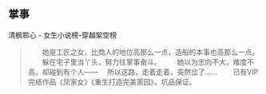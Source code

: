 ## 掌事

清枫聆心  -  女生小说榜-穿越架空榜

> 　　她是工匠之女，比商人的地位高那么一点，造船的本事也高那么一点。 　　躲在宅子里当丫头，努力往掌事奋斗。 　　她以为志向不大，难度不高，却碰到有个人—— 　所以这路，走着走着，突然岔了…… 　　已有VIP完结作品《凤家女》《重生打造完美家园》，坑品保证。 　　
